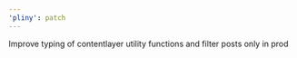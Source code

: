 ```yaml
---
'pliny': patch
---
```


Improve typing of contentlayer utility functions and filter posts only in prod

